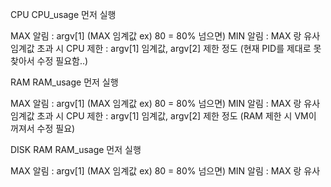 CPU
CPU_usage 먼저 실행

MAX 알림 : argv[1] (MAX 임계값 ex) 80 = 80% 넘으면)
MIN 알림 : MAX 랑 유사
임계값 초과 시 CPU 제한 : argv[1] 임계값, argv[2] 제한 정도 (현재 PID를 제대로 못 찾아서 수정 필요함..)

RAM
RAM_usage 먼저 실행

MAX 알림 : argv[1] (MAX 임계값 ex) 80 = 80% 넘으면)
MIN 알림 : MAX 랑 유사
임계값 초과 시 CPU 제한 : argv[1] 임계값, argv[2] 제한 정도 (RAM 제한 시 VM이 꺼져서 수정 필요)

DISK
RAM
RAM_usage 먼저 실행

MAX 알림 : argv[1] (MAX 임계값 ex) 80 = 80% 넘으면)
MIN 알림 : MAX 랑 유사


